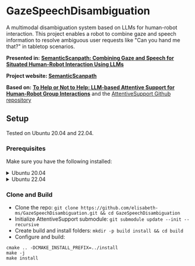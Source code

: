 # GazeSpeechDisambiguation


A multimodal disambiguation system based on LLMs for human-robot interaction. This project enables a robot to combine gaze and speech information to resolve ambiguous user requests like "Can you hand me that?" in tabletop scenarios.

**Presented in:**
**[SemanticScanpath: Combining Gaze and Speech for Situated Human-Robot Interaction Using LLMs](https://arxiv.org/abs/2503.16548)**

**Project website: [SemanticScanpath](https://hri-eu.github.io/SemanticScanpath/)**

**Based on:**
**[To Help or Not to Help: LLM-based Attentive Support for Human-Robot Group Interactions](https://arxiv.org/abs/2403.12533)** 
and the [AttentiveSupport Github repository](https://github.com/HRI-EU/AttentiveSupport)

## Setup

Tested on Ubuntu 20.04 and 22.04.

### Prerequisites

Make sure you have the following installed:

<details>
<summary>Ubuntu 20.04</summary>

```
sudo apt install libxml2-dev qt5-default libqwt-qt5-dev \
libopenscenegraph-dev libbullet-dev libasio-dev \
libzmq3-dev portaudio19-dev
```
</details>
<details>
 <summary>Ubuntu 22.04</summary>

```
sudo apt install libxml2-dev qtbase5-dev qt5-qmake \
libqwt-qt5-dev libopenscenegraph-dev libbullet-dev \
libasio-dev libzmq3-dev portaudio19-dev
```
</details>

### Clone and Build

* Clone the repo:  `git clone https://github.com/elisabeth-ms/GazeSpeechDisambiguation.git && cd GazeSpeechDisambiguation`
* Initialize AttentiveSupport submodule: `git submodule update --init --recursive`
* Create build and install folders: `mkdir -p build install && cd build`
* Configure and build:

```
cmake .. -DCMAKE_INSTALL_PREFIX=../install
make -j
make install
```

